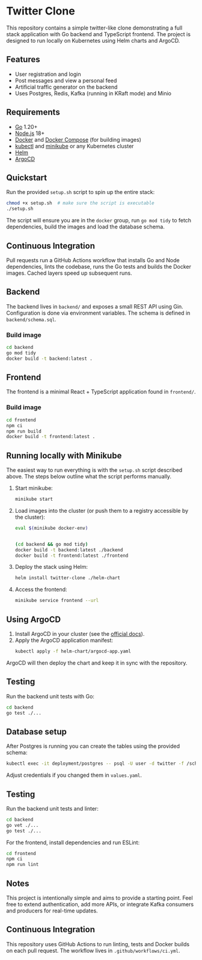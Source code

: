 # Twitter Clone

This repository contains a simple twitter-like clone demonstrating a full stack application with Go backend and TypeScript frontend. The project is designed to run locally on Kubernetes using Helm charts and ArgoCD.

## Features
- User registration and login
- Post messages and view a personal feed
- Artificial traffic generator on the backend
- Uses Postgres, Redis, Kafka (running in KRaft mode) and Minio

## Requirements
- [Go](https://golang.org/) 1.20+
- [Node.js](https://nodejs.org/) 18+
- [Docker](https://www.docker.com/) and [Docker Compose](https://docs.docker.com/compose/) (for building images)
- [kubectl](https://kubernetes.io/docs/tasks/tools/) and [minikube](https://minikube.sigs.k8s.io/docs/) or any Kubernetes cluster
- [Helm](https://helm.sh/)
- [ArgoCD](https://argo-cd.readthedocs.io/)


## Quickstart
Run the provided `setup.sh` script to spin up the entire stack:

```bash
chmod +x setup.sh  # make sure the script is executable
./setup.sh
```

The script will ensure you are in the `docker` group, run `go mod tidy` to fetch
dependencies, build the images and load the database schema.

## Continuous Integration
Pull requests run a GitHub Actions workflow that installs Go and Node
dependencies, lints the codebase, runs the Go tests and builds the Docker
images. Cached layers speed up subsequent runs.




## Backend
The backend lives in `backend/` and exposes a small REST API using Gin. Configuration is done via environment variables. The schema is defined in `backend/schema.sql`.

### Build image
```bash
cd backend
go mod tidy
docker build -t backend:latest .
```

## Frontend
The frontend is a minimal React + TypeScript application found in `frontend/`.

### Build image
```bash
cd frontend
npm ci
npm run build
docker build -t frontend:latest .
```

## Running locally with Minikube
The easiest way to run everything is with the `setup.sh` script described above.
The steps below outline what the script performs manually.
1. Start minikube:
   ```bash
   minikube start
   ```
2. Load images into the cluster (or push them to a registry accessible by the cluster):
   ```bash
   eval $(minikube docker-env)


   (cd backend && go mod tidy)
   docker build -t backend:latest ./backend
   docker build -t frontend:latest ./frontend
   ```
3. Deploy the stack using Helm:
   ```bash
   helm install twitter-clone ./helm-chart
   ```
4. Access the frontend:
   ```bash
   minikube service frontend --url
   ```

## Using ArgoCD
1. Install ArgoCD in your cluster (see the [official docs](https://argo-cd.readthedocs.io/)).
2. Apply the ArgoCD application manifest:
   ```bash
   kubectl apply -f helm-chart/argocd-app.yaml
   ```
  ArgoCD will then deploy the chart and keep it in sync with the repository.

## Testing
Run the backend unit tests with Go:
```bash
cd backend
go test ./...
```

## Database setup
After Postgres is running you can create the tables using the provided schema:
```bash
kubectl exec -it deployment/postgres -- psql -U user -d twitter -f /schema.sql
```
Adjust credentials if you changed them in `values.yaml`.


## Testing
Run the backend unit tests and linter:
```bash
cd backend
go vet ./...
go test ./...
```
For the frontend, install dependencies and run ESLint:
```bash
cd frontend
npm ci
npm run lint
```


## Notes
This project is intentionally simple and aims to provide a starting point. Feel free to extend authentication, add more APIs, or integrate Kafka consumers and producers for real-time updates.

## Continuous Integration
This repository uses GitHub Actions to run linting, tests and Docker builds on each pull request. The workflow lives in `.github/workflows/ci.yml`.

